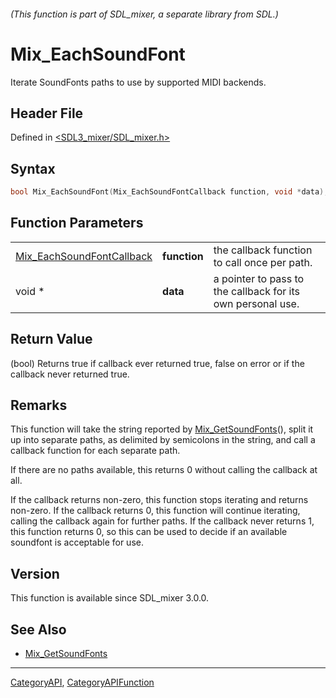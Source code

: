 ###### (This function is part of SDL_mixer, a separate library from SDL.)
# Mix_EachSoundFont

Iterate SoundFonts paths to use by supported MIDI backends.

## Header File

Defined in [<SDL3_mixer/SDL_mixer.h>](https://github.com/libsdl-org/SDL_mixer/blob/main/include/SDL3_mixer/SDL_mixer.h)

## Syntax

```c
bool Mix_EachSoundFont(Mix_EachSoundFontCallback function, void *data);
```

## Function Parameters

|                                                        |              |                                                             |
| ------------------------------------------------------ | ------------ | ----------------------------------------------------------- |
| [Mix_EachSoundFontCallback](Mix_EachSoundFontCallback) | **function** | the callback function to call once per path.                |
| void *                                                 | **data**     | a pointer to pass to the callback for its own personal use. |

## Return Value

(bool) Returns true if callback ever returned true, false on error or if
the callback never returned true.

## Remarks

This function will take the string reported by
[Mix_GetSoundFonts](Mix_GetSoundFonts)(), split it up into separate paths,
as delimited by semicolons in the string, and call a callback function for
each separate path.

If there are no paths available, this returns 0 without calling the
callback at all.

If the callback returns non-zero, this function stops iterating and returns
non-zero. If the callback returns 0, this function will continue iterating,
calling the callback again for further paths. If the callback never returns
1, this function returns 0, so this can be used to decide if an available
soundfont is acceptable for use.

## Version

This function is available since SDL_mixer 3.0.0.

## See Also

- [Mix_GetSoundFonts](Mix_GetSoundFonts)

----
[CategoryAPI](CategoryAPI), [CategoryAPIFunction](CategoryAPIFunction)

